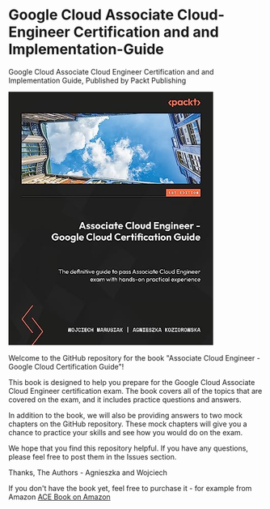 # Google Cloud Associate Cloud-Engineer Certification and and Implementation-Guide
Google Cloud Associate Cloud Engineer Certification and and Implementation Guide, Published by Packt Publishing

![ACE Book Logo](./assets/ace-book-logo.jpg)

Welcome to the GitHub repository for the book "Associate Cloud Engineer - Google Cloud Certification Guide"!

This book is designed to help you prepare for the Google Cloud Associate Cloud Engineer certification exam. The book covers all of the topics that are covered on the exam, and it includes practice questions and answers.

In addition to the book, we will also be providing answers to two mock chapters on the GitHub repository. These mock chapters will give you a chance to practice your skills and see how you would do on the exam.

We hope that you find this repository helpful. If you have any questions, please feel free to post them in the Issues section.

Thanks,
The Authors - Agnieszka and Wojciech


If you don't have the book yet, feel free to purchase it - for example from Amazon [ACE Book on Amazon](https://www.amazon.com/Associate-Cloud-Engineer-Certification-hands-ebook/dp/B0CB68K33C/) 
